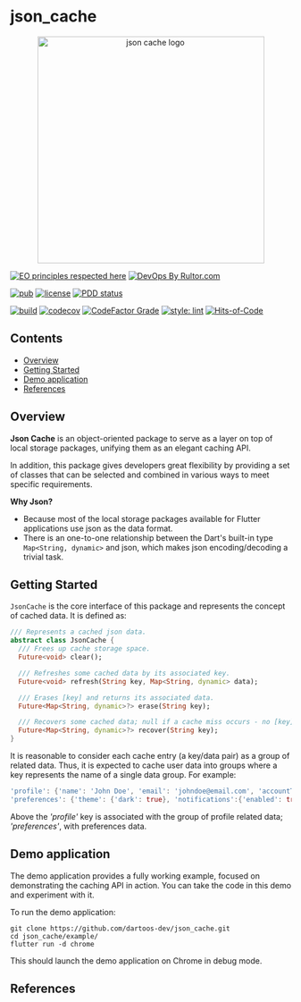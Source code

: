 # json_cache

<center>
  <img width="406" hight="192" alt="json cache logo" src="https://user-images.githubusercontent.com/24878574/119276278-56ef4a80-bbf0-11eb-8701-53a94f24f75b.png" align="middle">
</center>

[![EO principles respected
here](https://www.elegantobjects.org/badge.svg)](https://www.elegantobjects.org)
[![DevOps By
Rultor.com](https://www.rultor.com/b/dartoos-dev/json_cache)](https://www.rultor.com/p/dartoos-dev/json_cache)

[![pub](https://img.shields.io/pub/v/json_cache)](https://pub.dev/packages/json_cache)
[![license](https://img.shields.io/badge/license-mit-green.svg)](https://github.com/dartoos-dev/json_cache/blob/master/LICENSE)
[![PDD status](https://www.0pdd.com/svg?name=dartoos-dev/json_cache)](https://www.0pdd.com/p?name=dartoos-dev/json_cache)

[![build](https://github.com/dartoos-dev/json_cache/actions/workflows/build.yml/badge.svg)](https://github.com/dartoos-dev/json_cache/actions/)
[![codecov](https://codecov.io/gh/dartoos-dev/json_cache/branch/master/graph/badge.svg?token=W6spF0S796)](https://codecov.io/gh/dartoos-dev/json_cache)
[![CodeFactor Grade](https://img.shields.io/codefactor/grade/github/rafamizes/json_cache)](https://www.codefactor.io/repository/github/rafamizes/json_cache)
[![style: lint](https://img.shields.io/badge/style-lint-4BC0F5.svg)](https://pub.dev/packages/lint)
[![Hits-of-Code](https://hitsofcode.com/github/dartoos-dev/json_cache?branch=master)](https://hitsofcode.com/github/dartoos-dev/json_cache/view?branch=master)

## Contents

- [Overview](#overview)
- [Getting Started](#getting-started)
- [Demo application](#demo-application)
- [References](#references)

## Overview

**Json Cache** is an object-oriented package to serve as a layer on top of local
storage packages, unifying them as an elegant caching API.

In addition, this package gives developers great flexibility by providing a set
of classes that can be selected and combined in various ways to meet specific
requirements.

**Why Json?**

- Because most of the local storage packages available for Flutter applications
  use json as the data format.
- There is an one-to-one relationship between the Dart's built-in type
  `Map<String, dynamic>` and json, which makes json encoding/decoding a
  trivial task.

## Getting Started

`JsonCache` is the core interface of this package and represents the concept of
cached data. It is defined as:

```dart
/// Represents a cached json data.
abstract class JsonCache {
  /// Frees up cache storage space.
  Future<void> clear();

  /// Refreshes some cached data by its associated key.
  Future<void> refresh(String key, Map<String, dynamic> data);

  /// Erases [key] and returns its associated data.
  Future<Map<String, dynamic>?> erase(String key);

  /// Recovers some cached data; null if a cache miss occurs - no [key] found.
  Future<Map<String, dynamic>?> recover(String key);
}
```

It is reasonable to consider each cache entry (a key/data pair) as a group of
related data. Thus, it is expected to cache user data into groups where a key
represents the name of a single data group. For example:

```dart
'profile': {'name': 'John Doe', 'email': 'johndoe@email.com', 'accountType': 'premium'};
'preferences': {'theme': {'dark': true}, 'notifications':{'enabled': true}}
```

Above the _'profile'_ key is associated with the group of profile related data;
_'preferences'_, with preferences data.

<!-- @todo #10 Some implementation is needed to add more examples -->

## Demo application

The demo application provides a fully working example, focused on demonstrating
the caching API in action. You can take the code in this demo and experiment
with it.

To run the demo application:

```shell
git clone https://github.com/dartoos-dev/json_cache.git
cd json_cache/example/
flutter run -d chrome
```

This should launch the demo application on Chrome in debug mode.

## References
